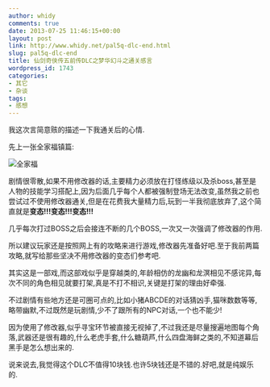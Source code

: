 ```yaml
---
author: whidy
comments: true
date: 2013-07-25 11:46:15+00:00
layout: post
link: http://www.whidy.net/pal5q-dlc-end.html
slug: pal5q-dlc-end
title: 仙剑奇侠传五前传DLC之梦华幻斗之通关感言
wordpress_id: 1743
categories:
- 其它
- 杂谈
tags:
- 感想
---
```


我这次言简意赅的描述一下我通关后的心情.

先上一张全家福镇篇:

![全家福](http://www.whidy.net/wp-content/uploads/2013/07/end-400x215.jpg)

剧情很零散,如果不用修改器的话,主要精力必须放在打怪练级以及杀boss,甚至是人物的技能学习搭配上,因为后面几乎每个人都被强制登场无法改变,虽然我之前也尝试过不使用修改器通关,但是在花费我大量精力后,玩到一半我彻底放弃了,这个简直就是**变态!!!变态!!!变态!!!**

<!-- more -->

几乎每次打过BOSS之后会接连不断的几个BOSS,一次又一次强调了修改器的作用.

所以建议玩家还是按照网上有的攻略来进行游戏,修改器先准备好吧.至于我前两篇攻略,就写给那些坚决不用修改器的变态们参考吧.

其实这是一部戏,而这部戏似乎是穿越类的,年龄相仿的龙幽和龙溟相见不感诧异,每次不同的角色相见就要打架,真是不打不相识,关键是打架的理由好牵强.

不过剧情有些地方还是可圈可点的,比如小猪ABCDE的对话猜凶手,猫咪数数等等,略带幽默,不过既然是玩剧情,少不了跟所有的NPC对话,一个也不能少!

因为使用了修改器,似乎寻宝环节被直接无视掉了,不过我还是尽量搜遍地图每个角落,武器还是很有趣的,什么老虎手套,什么糖葫芦,什么四盘海鲜之类的,不知道幕后黑手是怎么想出来的.

说来说去,我觉得这个DLC不值得10块钱.也许5块钱还是不错的.好吧,就是纯娱乐的.
